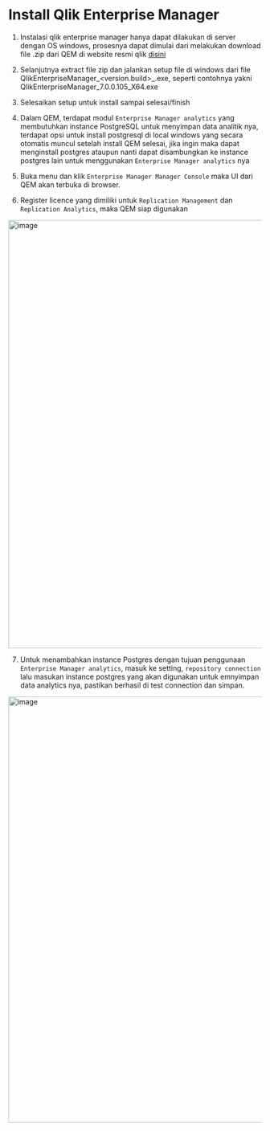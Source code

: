 # Install Qlik Enterprise Manager

1. Instalasi qlik enterprise manager hanya dapat dilakukan di server dengan OS windows, prosesnya dapat dimulai dari melakukan download file .zip dari QEM di website resmi qlik [disini](https://community.qlik.com/t5/Download-Qlik-Products/tkb-p/Downloads)

2. Selanjutnya extract file zip dan jalankan setup file di windows dari file QlikEnterpriseManager_<version.build>_<systemtype>.exe, seperti contohnya yakni QlikEnterpriseManager_7.0.0.105_X64.exe

3. Selesaikan setup untuk install sampai selesai/finish

4. Dalam QEM, terdapat modul `Enterprise Manager analytics` yang membutuhkan instance PostgreSQL untuk menyimpan data analitik nya, terdapat opsi untuk install postgresql di local windows yang secara otomatis muncul setelah install QEM selesai, jika ingin maka dapat menginstall postgres ataupun nanti dapat disambungkan ke instance postgres lain untuk menggunakan `Enterprise Manager analytics` nya

5. Buka menu dan klik `Enterprise Manager Manager Console` maka UI dari QEM akan terbuka di browser.

6. Register licence yang dimiliki untuk `Replication Management` dan `Replication Analytics`, maka QEM siap digunakan

<img width="1381" height="853" alt="image" src="https://github.com/user-attachments/assets/d08a74ae-e456-4b09-8bbf-b50e0a3a8b4a" />

7. Untuk menambahkan instance Postgres dengan tujuan penggunaan `Enterprise Manager analytics`, masuk ke setting, `repository connection` lalu masukan instance postgres yang akan digunakan untuk emnyimpan data analytics nya, pastikan berhasil di test connection dan simpan.

<img width="1368" height="849" alt="image" src="https://github.com/user-attachments/assets/203010c6-48c6-4f40-aff4-ea216a53c586" />
